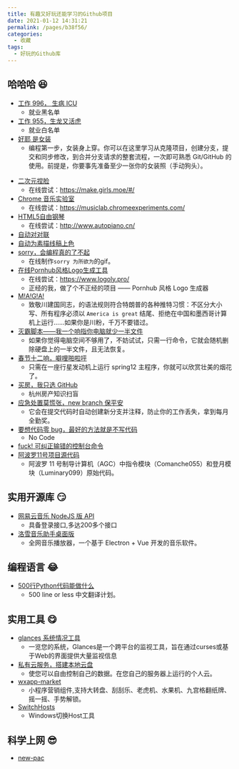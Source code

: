 ```yaml
---
title: 有趣又好玩还能学习的Github项目
date: 2021-01-12 14:31:21
permalink: /pages/b38f56/
categories:
  - 收藏
tags:
  - 好玩的Github库
---
```


## 哈哈哈 :laughing:

- [工作 996， 生病 ICU](https://github.com/996icu/996.ICU)
  - 就业黑名单
- [工作 955，生龙又活虎](https://github.com/formulahendry/955.WLB)
  - 就业白名单
- [好耶 是女装](https://github.com/komeiji-satori/Dress)
  - 编程第一步，女装身上穿。你可以在这里学习从克隆项目，创建分支，提交和同步修改，到合并分支请求的整套流程，一次即可熟悉 Git/GitHub 的使用。前提是，你要事先准备至少一张你的女装照（手动狗头）。

<!-- more -->

- [二次元捏脸](https://github.com/makegirlsmoe/makegirlsmoe_web)
  - 在线尝试：<https://make.girls.moe/#/>
- [Chrome 音乐实验室](https://github.com/googlecreativelab/chrome-music-lab)
  - 在线尝试：<https://musiclab.chromeexperiments.com/>
- [HTML5自由钢琴](https://github.com/WarpPrism/AutoPiano)
  - 在线尝试：<http://www.autopiano.cn/>
- [自动对对联](https://github.com/wb14123/seq2seq-couplet)
- [自动为素描线稿上色](https://github.com/lllyasviel/style2paints)
- [sorry，会编程真的了不起](https://github.com/xtyxtyx/sorry)
  - 在线制作`sorry 为所欲为`的gif。
- [在线Pornhub风格Logo生成工具](https://github.com/bestony/logoly)
  - 在线尝试：<https://www.logoly.pro/>
  - 正经的我，做了个不正经的项目 —— Pornhub 风格 Logo 生成器
- [M!A!G!A!](https://github.com/samshadwell/TrumpScript)
  - 致敬川建国同志，的语法规则符合特朗普的各种推特习惯：不区分大小写、所有程序必须以 `America is great` 结尾、拒绝在中国和墨西哥计算机上运行……如果你是川粉，千万不要错过。
- [灭霸脚本——我一个响指你电脑就少一半文件](https://github.com/hotvulcan/Thanos.sh)
  - 如果你觉得电脑空间不够用了，不妨试试，只需一行命令，它就会随机删除硬盘上的一半文件，且无法恢复。
- [春节十二响，噼哩啪啦呯](https://github.com/picasso250/spring12)
  - 只需在一座行星发动机上运行 spring12 主程序，你就可以欣赏壮美的烟花了。
- [买房，我只选 GitHub](https://github.com/houshanren/hangzhou_house_knowledge)
  - 杭州房产知识扫盲
- [应急处置莫慌张，new branch 保平安](https://github.com/qw3rtman/git-fire)
  - 它会在提交代码时自动创建新分支并注释，防止你的工作丢失，拿到每月全勤奖。
- [要想代码零 bug，最好的方法就是不写代码](https://github.com/kelseyhightower/nocode)
  - No Code
- [fuck! 可纠正输错的控制台命令](https://github.com/nvbn/thefuck)
- [阿波罗11号项目源代码](https://github.com/chrislgarry/Apollo-11)
  - 阿波罗 11 号制导计算机（AGC）中指令模块（Comanche055）和登月模块（Luminary099）原始代码。

## 实用开源库 :smirk:

- [网易云音乐 NodeJS 版 API](https://binaryify.github.io/NeteaseCloudMusicApi/)
  - 具备登录接口,多达200多个接口
- [洛雪音乐助手桌面版](https://github.com/lyswhut/lx-music-desktop)
  - 全网音乐播放器，一个基于 Electron + Vue 开发的音乐软件。

## 编程语言 :joy:

- [500行Python代码能做什么](https://github.com/HT524/500LineorLess_CN)
  - 500 line or less 中文翻译计划。

## 实用工具 :yum:

- [glances 系统情况工具](https://github.com/nicolargo/glances)
  - 一览您的系统，Glances是一个跨平台的监视工具，旨在通过curses或基于Web的界面提供大量监视信息
- [私有云服务，搭建本地云盘](https://github.com/owncloud/core)
  - 使您可以自由控制自己的数据。在您自己的服务器上运行的个人云。
- [wxapp-market](https://github.com/o2team/wxapp-market)
  - 小程序营销组件,支持大转盘、刮刮乐、老虎机、水果机、九宫格翻纸牌、摇一摇、手势解锁。
- [SwitchHosts](https://github.com/oldj/SwitchHosts)
  - Windows切换Host工具

## 科学上网 :sunglasses:

- [new-pac](https://github.com/Alvin9999/new-pac)